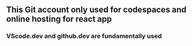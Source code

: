 ## This Git account only used for codespaces and online hosting for react app
### VScode.dev and github.dev are fundamentally used

